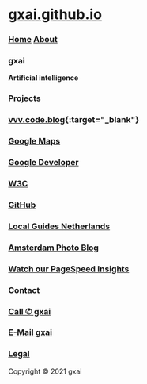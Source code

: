 # **[gxai.github.io](https://gxai.github.io)**
### **[Home](https://gxai.github.io)**  **[About](https://gxai.github.io/About)**
### **gxai**
**Artificial intelligence**

### **Projects**
### **[vvv.code.blog](https://vvv.code.blog){:target="_blank"}**

### **[Google Maps](https://maps.app.goo.gl/Lnubtwco1j3RKj568)**

### **[Google Developer](https://www.meetup.com/en-AU/gdg-silicon-valley/members/336931816/)**

### **[W3C](https://www.w3.org/community/aikr/wiki/User:Michaelweber)**

### **[GitHub](https://github.com/gxai)**

### **[Local Guides Netherlands](https://m.facebook.com/Local-Guides-Netherlands-110067524667431#)**

### **[Amsterdam Photo Blog](https://amsterdam.photo.blog)**

### **[Watch our PageSpeed Insights](https://developers.google.com/speed/pagespeed/insights/?url=https%3A%2F%2Fgxai.github.io%2F&tab=desktop)**

### **Contact**
### **[Call ✆ gxai](tel:31649557828)**
### **[E-Mail gxai](mailto:gxai.git@gmail.com)**

### [Legal](https://gxai.github.io/legal)

Copyright © 2021 gxai
